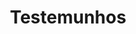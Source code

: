 ---
ID: 3424
title: Testemunhos
image-xl: ""
image-l: ""
image-sq-l: ""
image-sq-m: ""
post_excerpt: ""
layout: event
permalink: eventos/testemunhos
published: true
event:
  event_id: "61"
  event_slug: testemunhos
  event_owner: "2"
  event_status: "1"
  event_name: Testemunhos
  event_start_time: 20:30:00
  event_end_time: 21:30:00
  event_start_date: 2013-08-24
  event_end_date: 2013-08-24
  post_content: null
  event_rsvp: "0"
  event_spaces: null
  location_id: "0"
  recurrence_id: null
  event_category_id: null
  event_attributes: 'a:0:{}'
  event_date_created: 2013-08-19 20:48:39
  event_date_modified: null
  recurrence: "0"
  recurrence_interval: null
  recurrence_freq: null
  recurrence_byday: null
  recurrence_byweekno: null
  blog_id: null
  group_id: "0"
  post_id: "3424"
  event_all_day: "0"
  event_private: "0"
  recurrence_days: "0"
  event_rsvp_date: null
  event_rsvp_time: 00:00:00
  event_rsvp_spaces: null
  recurrence_rsvp_days: null
categories: ""
tags: ""
author: ""
wpcf-gn_post_destaques:
  - nao_destaque
post_date: 2013-08-19 20:48:39
---